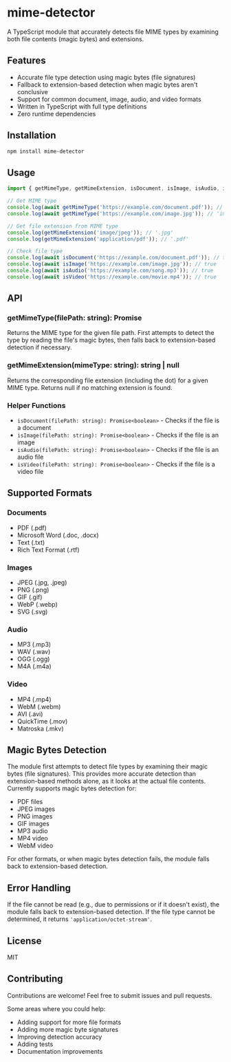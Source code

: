 # mime-detector

A TypeScript module that accurately detects file MIME types by examining both file contents (magic bytes) and extensions.

## Features

-   Accurate file type detection using magic bytes (file signatures)
-   Fallback to extension-based detection when magic bytes aren't conclusive
-   Support for common document, image, audio, and video formats
-   Written in TypeScript with full type definitions
-   Zero runtime dependencies

## Installation

```bash
npm install mime-detector
```

## Usage

```typescript
import { getMimeType, getMimeExtension, isDocument, isImage, isAudio, isVideo } from 'mime-detector';

// Get MIME type
console.log(await getMimeType('https://example.com/document.pdf')); // 'application/pdf'
console.log(await getMimeType('https://example.com/image.jpg')); // 'image/jpeg'

// Get file extension from MIME type
console.log(getMimeExtension('image/jpeg')); // '.jpg'
console.log(getMimeExtension('application/pdf')); // '.pdf'

// Check file type
console.log(await isDocument('https://example.com/document.pdf')); // true
console.log(await isImage('https://example.com/image.jpg')); // true
console.log(await isAudio('https://example.com/song.mp3')); // true
console.log(await isVideo('https://example.com/movie.mp4')); // true
```

## API

### getMimeType(filePath: string): Promise<string>

Returns the MIME type for the given file path. First attempts to detect the type by reading the file's magic bytes, then falls back to extension-based detection if necessary.

### getMimeExtension(mimeType: string): string | null

Returns the corresponding file extension (including the dot) for a given MIME type. Returns null if no matching extension is found.

### Helper Functions

-   `isDocument(filePath: string): Promise<boolean>` - Checks if the file is a document
-   `isImage(filePath: string): Promise<boolean>` - Checks if the file is an image
-   `isAudio(filePath: string): Promise<boolean>` - Checks if the file is an audio file
-   `isVideo(filePath: string): Promise<boolean>` - Checks if the file is a video file

## Supported Formats

### Documents

-   PDF (.pdf)
-   Microsoft Word (.doc, .docx)
-   Text (.txt)
-   Rich Text Format (.rtf)

### Images

-   JPEG (.jpg, .jpeg)
-   PNG (.png)
-   GIF (.gif)
-   WebP (.webp)
-   SVG (.svg)

### Audio

-   MP3 (.mp3)
-   WAV (.wav)
-   OGG (.ogg)
-   M4A (.m4a)

### Video

-   MP4 (.mp4)
-   WebM (.webm)
-   AVI (.avi)
-   QuickTime (.mov)
-   Matroska (.mkv)

## Magic Bytes Detection

The module first attempts to detect file types by examining their magic bytes (file signatures). This provides more accurate detection than extension-based methods alone, as it looks at the actual file contents. Currently supports magic bytes detection for:

-   PDF files
-   JPEG images
-   PNG images
-   GIF images
-   MP3 audio
-   MP4 video
-   WebM video

For other formats, or when magic bytes detection fails, the module falls back to extension-based detection.

## Error Handling

If the file cannot be read (e.g., due to permissions or if it doesn't exist), the module falls back to extension-based detection. If the file type cannot be determined, it returns `'application/octet-stream'`.

## License

MIT

## Contributing

Contributions are welcome! Feel free to submit issues and pull requests.

Some areas where you could help:

-   Adding support for more file formats
-   Adding more magic byte signatures
-   Improving detection accuracy
-   Adding tests
-   Documentation improvements
